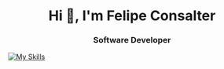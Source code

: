<h1 align="center">Hi 👋, I'm Felipe Consalter</h1>
<h3 align="center">Software Developer</h3>


 
[![My Skills](https://skillicons.dev/icons?i=js,html,css,wasm,docker,figma,github,mongodb,nodejs)](https://skillicons.dev)
